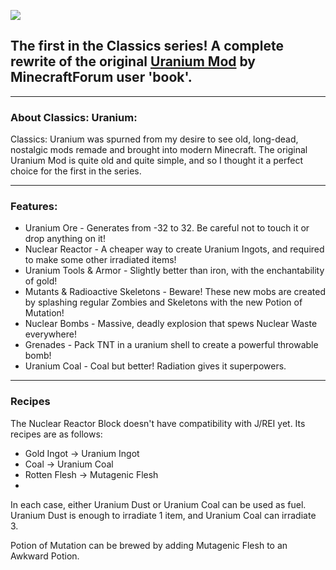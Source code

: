 ![](https://i.imgur.com/z7VRzal.png)
## The first in the Classics series! A complete rewrite of the original [Uranium Mod](https://web.archive.org/web/20171014125649/https://www.minecraftforum.net/forums/mapping-and-modding-java-edition/minecraft-mods/1274100-uranium-mod-1-7-10-1-7-2-multiplayer-500k) by MinecraftForum user 'book'.

----------

### About Classics: Uranium:
Classics: Uranium was spurned from my desire to see old, long-dead, nostalgic mods remade and brought into modern Minecraft. The original Uranium Mod is quite old and quite simple, and so I thought it a perfect choice for the first in the series.

----------

### Features:
 * Uranium Ore - Generates from -32 to 32. Be careful not to touch it or drop anything on it!
 * Nuclear Reactor - A cheaper way to create Uranium Ingots, and required to make some other irradiated items!
 * Uranium Tools & Armor - Slightly better than iron, with the enchantability of gold!
 * Mutants & Radioactive Skeletons - Beware! These new mobs are created by splashing regular Zombies and Skeletons with the new Potion of Mutation!
 * Nuclear Bombs - Massive, deadly explosion that spews Nuclear Waste everywhere!
 * Grenades - Pack TNT in a uranium shell to create a powerful throwable bomb!
 * Uranium Coal - Coal but better! Radiation gives it superpowers.

----------
### Recipes
The Nuclear Reactor Block doesn't have compatibility with J/REI yet. Its recipes are as follows:
* Gold Ingot -> Uranium Ingot
* Coal -> Uranium Coal
* Rotten Flesh -> Mutagenic Flesh
* 
In each case, either Uranium Dust or Uranium Coal can be used as fuel. Uranium Dust is enough to irradiate 1 item, and Uranium Coal can irradiate 3.

Potion of Mutation can be brewed by adding Mutagenic Flesh to an Awkward Potion.
